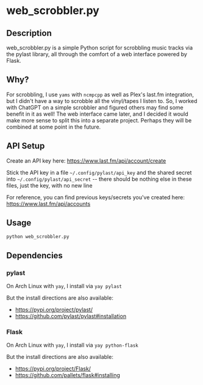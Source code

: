 # web_scrobbler.py
## Description

web_scrobbler.py is a simple Python script for scrobbling music tracks via the pylast library, all through the comfort of a web interface powered by Flask.

## Why?

For scrobbling, I use `yams` with `ncmpcpp` as well as Plex's last.fm integration, but I didn't have a way to scrobble all the vinyl/tapes I listen to. So, I worked with ChatGPT on a simple scrobbler and figured others may find some benefit in it as well! The web interface came later, and I decided it would make more sense to split this into a separate project. Perhaps they will be combined at some point in the future.

## API Setup

Create an API key here: https://www.last.fm/api/account/create

Stick the API key in a file `~/.config/pylast/api_key` and the shared secret into `~/.config/pylast/api_secret` -- there should be nothing else in these files, just the key, with no new line

For reference, you can find previous keys/secrets you've created here: https://www.last.fm/api/accounts

## Usage 

`python web_scrobbler.py`

## Dependencies

### pylast

On Arch Linux with `yay`, I install via `yay pylast`

But the install directions are also available:

* https://pypi.org/project/pylast/
* https://github.com/pylast/pylast#installation

### Flask

On Arch Linux with `yay`, I install via `yay python-flask`

But the install directions are also available:
* https://pypi.org/project/Flask/
* https://github.com/pallets/flask#installing